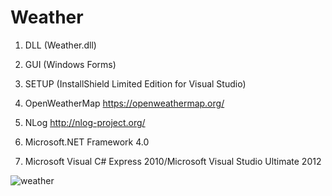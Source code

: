 # Weather
1. DLL (Weather.dll)
2. GUI (Windows Forms)
3. SETUP (InstallShield Limited Edition for Visual Studio)

1. OpenWeatherMap https://openweathermap.org/
2. NLog http://nlog-project.org/

1. Microsoft.NET Framework 4.0
2. Microsoft Visual C# Express 2010/Microsoft Visual Studio Ultimate 2012

![weather](https://user-images.githubusercontent.com/22416797/32690236-3aeeffca-c6fc-11e7-96b1-ae8b328802e6.png)
